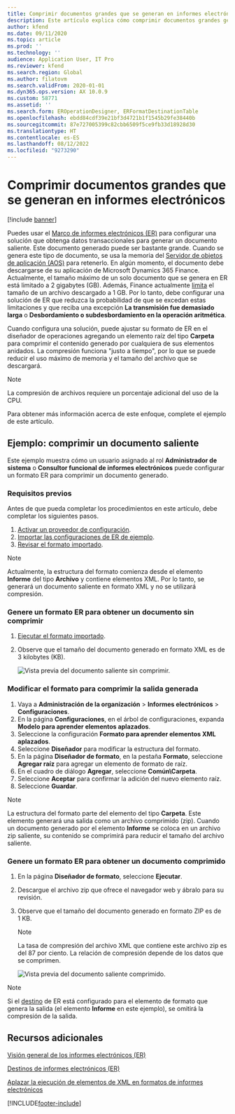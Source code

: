 ```yaml
---
title: Comprimir documentos grandes que se generan en informes electrónicos
description: Este artículo explica cómo comprimir documentos grandes generados por un formato de informes electrónicos (ER).
author: kfend
ms.date: 09/11/2020
ms.topic: article
ms.prod: ''
ms.technology: ''
audience: Application User, IT Pro
ms.reviewer: kfend
ms.search.region: Global
ms.author: filatovm
ms.search.validFrom: 2020-01-01
ms.dyn365.ops.version: AX 10.0.9
ms.custom: 58771
ms.assetid: ''
ms.search.form: EROperationDesigner, ERFormatDestinationTable
ms.openlocfilehash: ebdd84cdf39e21bf3d4721b1f1545b29fe38440b
ms.sourcegitcommit: 87e727005399c82cbb6509f5ce9fb33d18928d30
ms.translationtype: HT
ms.contentlocale: es-ES
ms.lasthandoff: 08/12/2022
ms.locfileid: "9273290"
---
```

# <a name="compress-large-documents-that-are-generated-in-electronic-reporting"></a>Comprimir documentos grandes que se generan en informes electrónicos 

[!include [banner](../includes/banner.md)]

Puedes usar el [Marco de informes electrónicos (ER)](general-electronic-reporting.md) para configurar una solución que obtenga datos transaccionales para generar un documento saliente. Este documento generado puede ser bastante grande. Cuando se genera este tipo de documento, se usa la memoria del [Servidor de objetos de aplicación (AOS)](../dev-tools/access-instances.md#location-of-packages-source-code-and-other-aos-configurations) para retenerlo. En algún momento, el documento debe descargarse de su aplicación de Microsoft Dynamics 365 Finance. Actualmente, el tamaño máximo de un solo documento que se genera en ER está limitado a 2 gigabytes (GB). Además, Finance actualmente [limita](https://fix.lcs.dynamics.com/Issue/Details?kb=4569432&bugId=453907&dbType=3) el tamaño de un archivo descargado a 1 GB. Por lo tanto, debe configurar una solución de ER que reduzca la probabilidad de que se excedan estas limitaciones y que reciba una excepción **La transmisión fue demasiado larga** o **Desbordamiento o subdesbordamiento en la operación aritmética**.

Cuando configura una solución, puede ajustar su formato de ER en el diseñador de operaciones agregando un elemento raíz del tipo **Carpeta** para comprimir el contenido generado por cualquiera de sus elementos anidados. La compresión funciona "justo a tiempo", por lo que se puede reducir el uso máximo de memoria y el tamaño del archivo que se descargará.

> [!NOTE]
> La compresión de archivos requiere un porcentaje adicional del uso de la CPU.

Para obtener más información acerca de este enfoque, complete el ejemplo de este artículo.

## <a name="example-compress-an-outbound-document"></a>Ejemplo: comprimir un documento saliente

Este ejemplo muestra cómo un usuario asignado al rol **Administrador de sistema** o **Consultor funcional de informes electrónicos** puede configurar un formato ER para comprimir un documento generado.

### <a name="prerequisites"></a>Requisitos previos

Antes de que pueda completar los procedimientos en este artículo, debe completar los siguientes pasos.

1. [Activar un proveedor de configuración](er-defer-xml-element.md#activate-a-configuration-provider).
2. [Importar las configuraciones de ER de ejemplo](er-defer-xml-element.md#import-the-sample-er-configurations).
3. [Revisar el formato importado](er-defer-xml-element.md#review-the-imported-format).

> [!NOTE]
> Actualmente, la estructura del formato comienza desde el elemento **Informe** del tipo **Archivo** y contiene elementos XML. Por lo tanto, se generará un documento saliente en formato XML y no se utilizará compresión.

### <a name="generate-an-er-format-to-get-an-uncompressed-document"></a>Genere un formato ER para obtener un documento sin comprimir

1. [Ejecutar el formato importado](er-defer-xml-element.md#run-the-imported-format).
2. Observe que el tamaño del documento generado en formato XML es de 3 kilobytes (KB).

    ![Vista previa del documento saliente sin comprimir.](./media/er-compress-outbound-files1.png)

### <a name="modify-the-format-to-compress-the-generated-output"></a>Modificar el formato para comprimir la salida generada

1. Vaya a **Administración de la organización** \> **Informes electrónicos** \> **Configuraciones**.
2. En la página **Configuraciones**, en el árbol de configuraciones, expanda **Modelo para aprender elementos aplazados**.
3. Seleccione la configuración **Formato para aprender elementos XML aplazados**.
4. Seleccione **Diseñador** para modificar la estructura del formato.
5. En la página **Diseñador de formato**, en la pestaña **Formato**, seleccione **Agregar raíz** para agregar un elemento de formato de raíz.
6. En el cuadro de diálogo **Agregar**, seleccione **Común\\Carpeta**.
7. Seleccione **Aceptar** para confirmar la adición del nuevo elemento raíz.
8. Seleccione **Guardar**.

> [!NOTE]
> La estructura del formato parte del elemento del tipo **Carpeta**. Este elemento generará una salida como un archivo comprimido (zip). Cuando un documento generado por el elemento **Informe** se coloca en un archivo zip saliente, su contenido se comprimirá para reducir el tamaño del archivo saliente.

### <a name="generate-an-er-format-to-get-a-compressed-document"></a>Genere un formato ER para obtener un documento comprimido

1. En la página **Diseñador de formato**, seleccione **Ejecutar**.
2. Descargue el archivo zip que ofrece el navegador web y ábralo para su revisión.
3. Observe que el tamaño del documento generado en formato ZIP es de 1 KB.

    > [!NOTE] 
    > La tasa de compresión del archivo XML que contiene este archivo zip es del 87 por ciento. La relación de compresión depende de los datos que se comprimen.

    ![Vista previa del documento saliente comprimido.](./media/er-compress-outbound-files2.png)

> [!NOTE]
> Si el [destino](electronic-reporting-destinations.md) de ER está configurado para el elemento de formato que genera la salida (el elemento **Informe** en este ejemplo), se omitirá la compresión de la salida.

## <a name="additional-resources"></a>Recursos adicionales

[Visión general de los informes electrónicos (ER)](general-electronic-reporting.md)

[Destinos de informes electrónicos (ER)](electronic-reporting-destinations.md)

[Aplazar la ejecución de elementos de XML en formatos de informes electrónicos](er-defer-xml-element.md)


[!INCLUDE[footer-include](../../../includes/footer-banner.md)]
